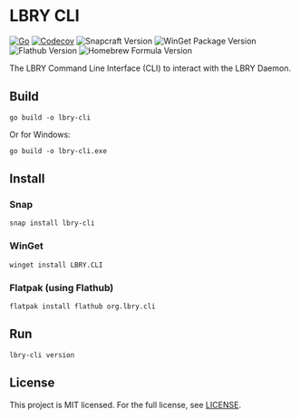 # LBRY CLI

[![Go](https://github.com/LBRYFoundation/lbry-cli/actions/workflows/go.yml/badge.svg)](https://github.com/LBRYFoundation/lbry-cli/actions/workflows/go.yml)
[![Codecov](https://codecov.io/gh/LBRYFoundation/lbry-cli/graph/badge.svg)](https://codecov.io/gh/LBRYFoundation/lbry-cli)
![Snapcraft Version](https://img.shields.io/snapcraft/v/lbry-cli/latest/stable?logo=snapcraft)
![WinGet Package Version](https://img.shields.io/winget/v/LBRY.CLI)
![Flathub Version](https://img.shields.io/flathub/v/org.lbry.cli?logo=flathub)
![Homebrew Formula Version](https://img.shields.io/homebrew/v/lbry-cli?logo=homebrew)

The LBRY Command Line Interface (CLI) to interact with the LBRY Daemon.

## Build

```shell
go build -o lbry-cli
```

Or for Windows:

```shell
go build -o lbry-cli.exe
```

## Install

### Snap

```shell
snap install lbry-cli
```

### WinGet

```shell
winget install LBRY.CLI
```

### Flatpak (using Flathub)

```shell
flatpak install flathub org.lbry.cli
```

## Run

```shell
lbry-cli version
```

## License
This project is MIT licensed. For the full license, see [LICENSE](LICENSE.md).
